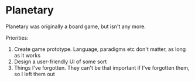 Planetary
=========

Planetary was originally a board game, but isn't any more.

Priorities:
1. Create game prototype. Language, paradigms etc don't matter, as long as it works
2. Design a user-friendly UI of some sort
3. Things I've forgotten. They can't be that important if I've forgotten them, so I left them out
